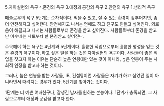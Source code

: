 
5.자아실현의 욕구
4.존경의 욕구
3.애정과 공감의 욕구
2.안전의 욕구
1.생리적 욕구

매슬로우의 욕구 5단계는 순차적이다.
먹을 수 있고, 잘 수 있는 환경이 갖추어지면, 좀 더 안전해지고 싶어한다.
안전해지고 나서는 연애도 하고 친구도 만들고 싶어진다.
외로움이 해결되고 나서는 사람들로부터 존경을 받고 싶어진다.
사람들로부터 존경을 받고 난 이후에는 나로부터 날 존경받고 싶어진다.

주목해야 하는 욕구는 4단계와 5단계이다. 훌륭한 직업으로부터 훌륭한 명성을 얻는 것은 존경의 욕구이다. 하고 싶은 일을 하는 것은 자아실현의 욕구이다. 사람들이 좋은 직업을 찾고자 하는 이유는 단순히 높은 연봉에만 있는 것이 아니라, 높은 연봉이 주는 사회적 인정을 받고자 하는 것이다. 

그러나, 높은 연봉을 받는 사람들, IB, 컨설팅이런 사람들은 자기가 하고 싶었던 일이 아니라면서 때려치는 경우가 있다. 5단계를 찾아가는 것이다.

1단계는 더 예쁜 여자친구나, 잘생긴 남자를 원하는 본능이다.
1단계가 충족되면, 그 사람으로부터 애정과 공감을 받고자 한다.